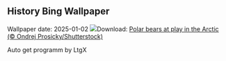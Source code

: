 ## History Bing Wallpaper
Wallpaper date: 2025-01-02
![](https://www.bing.com/th?id=OHR.PolarBearSwim_EN-CA5875728051_UHD.jpg&w=1000)Download: [Polar bears at play in the Arctic (© Ondrej Prosicky/Shutterstock)](https://www.bing.com/th?id=OHR.PolarBearSwim_EN-CA5875728051_UHD.jpg)

Auto get programm by LtgX
